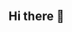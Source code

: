 ## Hi there 👋

<!--
**xXx-alexfink1996-xXx/xXx-alexfink1996-xXx** is a ✨ _special_ ✨ repository because its `README.md` (this file) appears on your GitHub profile.

Here are some ideas to get you started:

- 🔭 I’m currently working on stuff.
- 🌱 I’m currently learning stuff.
- 👯 I’m looking to collaborate on stuff.
- 🤔 I’m looking for help with stuff.
- 💬 Ask me about stuff.
- 📫 How to reach me: With your arms. Haha!
- 😄 Pronouns: He/Him
- ⚡ Fun fact: stuff.
-->

